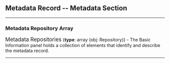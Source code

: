 ## Metadata Record -- Metadata Section
---

### Metadata Repository Array

<span class="md-panel" style="font-size: larger">Metadata Repositories</span> {**type**: array (obj: <span class="md-panel">Repository</span>)} - The <span class="md-panel">Basic Information</span> panel holds a collection of elements that identify and describe the metadata record.

---
